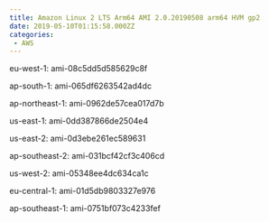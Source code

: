 ```yaml
---
title: Amazon Linux 2 LTS Arm64 AMI 2.0.20190508 arm64 HVM gp2
date: 2019-05-10T01:15:58.000ZZ
categories:
 - AWS
---
```


eu-west-1: ami-08c5dd5d585629c8f

ap-south-1: ami-065df6263542ad4dc

ap-northeast-1: ami-0962de57cea017d7b

us-east-1: ami-0dd387866de2504e4

us-east-2: ami-0d3ebe261ec589631

ap-southeast-2: ami-031bcf42cf3c406cd

us-west-2: ami-05348ee4dc634ca1c

eu-central-1: ami-01d5db9803327e976

ap-southeast-1: ami-0751bf073c4233fef

